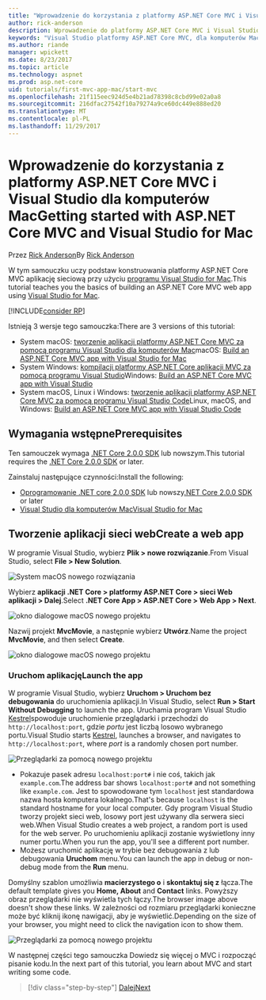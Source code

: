 ```yaml
---
title: "Wprowadzenie do korzystania z platformy ASP.NET Core MVC i Visual Studio dla komputerów Mac"
author: rick-anderson
description: Wprowadzenie do platformy ASP.NET Core MVC i Visual Studio
keywords: "Visual Studio platformy ASP.NET Core MVC, dla komputerów Mac programu Entity Framework"
ms.author: riande
manager: wpickett
ms.date: 8/23/2017
ms.topic: article
ms.technology: aspnet
ms.prod: asp.net-core
uid: tutorials/first-mvc-app-mac/start-mvc
ms.openlocfilehash: 21f115eec924d5e4b21ad78398c8cbd99e02a0a8
ms.sourcegitcommit: 216dfac27542f10a79274a9ce60dc449e888ed20
ms.translationtype: MT
ms.contentlocale: pl-PL
ms.lasthandoff: 11/29/2017
---
```

# <a name="getting-started-with-aspnet-core-mvc-and-visual-studio-for-mac"></a><span data-ttu-id="131a7-104">Wprowadzenie do korzystania z platformy ASP.NET Core MVC i Visual Studio dla komputerów Mac</span><span class="sxs-lookup"><span data-stu-id="131a7-104">Getting started with ASP.NET Core MVC and Visual Studio for Mac</span></span>

<span data-ttu-id="131a7-105">Przez [Rick Anderson](https://twitter.com/RickAndMSFT)</span><span class="sxs-lookup"><span data-stu-id="131a7-105">By [Rick Anderson](https://twitter.com/RickAndMSFT)</span></span>

<span data-ttu-id="131a7-106">W tym samouczku uczy podstaw konstruowania platformy ASP.NET Core MVC aplikację sieciową przy użyciu [programu Visual Studio for Mac](https://www.visualstudio.com/vs/visual-studio-mac/).</span><span class="sxs-lookup"><span data-stu-id="131a7-106">This tutorial teaches you the basics of building an ASP.NET Core MVC web app using [Visual Studio for Mac](https://www.visualstudio.com/vs/visual-studio-mac/).</span></span> 

[!INCLUDE[consider RP](../../includes/razor.md)]

<span data-ttu-id="131a7-107">Istnieją 3 wersje tego samouczka:</span><span class="sxs-lookup"><span data-stu-id="131a7-107">There are 3 versions of this tutorial:</span></span>

* <span data-ttu-id="131a7-108">System macOS: [tworzenie aplikacji platformy ASP.NET Core MVC za pomocą programu Visual Studio dla komputerów Mac](xref:tutorials/first-mvc-app-mac/start-mvc)</span><span class="sxs-lookup"><span data-stu-id="131a7-108">macOS: [Build an ASP.NET Core MVC app with Visual Studio for Mac](xref:tutorials/first-mvc-app-mac/start-mvc)</span></span>
* <span data-ttu-id="131a7-109">System Windows: [kompilacji platformy ASP.NET Core aplikacji MVC za pomocą programu Visual Studio](xref:tutorials/first-mvc-app/start-mvc)</span><span class="sxs-lookup"><span data-stu-id="131a7-109">Windows: [Build an ASP.NET Core MVC app with Visual Studio](xref:tutorials/first-mvc-app/start-mvc)</span></span>
* <span data-ttu-id="131a7-110">System macOS, Linux i Windows: [tworzenie aplikacji platformy ASP.NET Core MVC za pomocą programu Visual Studio Code](xref:tutorials/first-mvc-app-xplat/start-mvc)</span><span class="sxs-lookup"><span data-stu-id="131a7-110">Linux, macOS, and Windows: [Build an ASP.NET Core MVC app with Visual Studio Code](xref:tutorials/first-mvc-app-xplat/start-mvc)</span></span>

## <a name="prerequisites"></a><span data-ttu-id="131a7-111">Wymagania wstępne</span><span class="sxs-lookup"><span data-stu-id="131a7-111">Prerequisites</span></span>

<span data-ttu-id="131a7-112">Ten samouczek wymaga [.NET Core 2.0.0 SDK](https://www.microsoft.com/net/core) lub nowszym.</span><span class="sxs-lookup"><span data-stu-id="131a7-112">This tutorial requires the [.NET Core 2.0.0 SDK](https://www.microsoft.com/net/core) or later.</span></span>

<span data-ttu-id="131a7-113">Zainstaluj następujące czynności:</span><span class="sxs-lookup"><span data-stu-id="131a7-113">Install the following:</span></span>

- <span data-ttu-id="131a7-114">[Oprogramowanie .NET core 2.0.0 SDK](https://www.microsoft.com/net/core) lub nowszy</span><span class="sxs-lookup"><span data-stu-id="131a7-114">[.NET Core 2.0.0 SDK](https://www.microsoft.com/net/core) or later</span></span>
- [<span data-ttu-id="131a7-115">Visual Studio dla komputerów Mac</span><span class="sxs-lookup"><span data-stu-id="131a7-115">Visual Studio for Mac</span></span>](https://www.visualstudio.com/vs/visual-studio-mac/)

## <a name="create-a-web-app"></a><span data-ttu-id="131a7-116">Tworzenie aplikacji sieci web</span><span class="sxs-lookup"><span data-stu-id="131a7-116">Create a web app</span></span>

<span data-ttu-id="131a7-117">W programie Visual Studio, wybierz **Plik > nowe rozwiązanie**.</span><span class="sxs-lookup"><span data-stu-id="131a7-117">From Visual Studio, select **File > New Solution**.</span></span>

![System macOS nowego rozwiązania](../first-web-api-mac/_static/sln.png)

<span data-ttu-id="131a7-119">Wybierz **aplikacji .NET Core > platformy ASP.NET Core > sieci Web aplikacji > Dalej**.</span><span class="sxs-lookup"><span data-stu-id="131a7-119">Select **.NET Core App >  ASP.NET Core > Web App > Next**.</span></span>

![okno dialogowe macOS nowego projektu](start-mvc/1.png)

<span data-ttu-id="131a7-121">Nazwij projekt **MvcMovie**, a następnie wybierz **Utwórz**.</span><span class="sxs-lookup"><span data-stu-id="131a7-121">Name the project **MvcMovie**, and then select **Create**.</span></span>

![okno dialogowe macOS nowego projektu](start-mvc/2.png)

### <a name="launch-the-app"></a><span data-ttu-id="131a7-123">Uruchom aplikację</span><span class="sxs-lookup"><span data-stu-id="131a7-123">Launch the app</span></span>

<span data-ttu-id="131a7-124">W programie Visual Studio, wybierz **Uruchom > Uruchom bez debugowania** do uruchomienia aplikacji.</span><span class="sxs-lookup"><span data-stu-id="131a7-124">In Visual Studio, select **Run > Start Without Debugging** to launch the app.</span></span> <span data-ttu-id="131a7-125">Uruchamia program Visual Studio [Kestrel](xref:fundamentals/servers/index#kestrel)spowoduje uruchomienie przeglądarki i przechodzi do `http://localhost:port`, gdzie *portu* jest liczbą losowo wybranego portu.</span><span class="sxs-lookup"><span data-stu-id="131a7-125">Visual Studio starts [Kestrel](xref:fundamentals/servers/index#kestrel), launches a browser, and navigates to `http://localhost:port`, where *port* is a randomly chosen port number.</span></span>

![Przeglądarki za pomocą nowego projektu](start-mvc/b1.png)

* <span data-ttu-id="131a7-127">Pokazuje pasek adresu `localhost:port#` i nie coś, takich jak `example.com`.</span><span class="sxs-lookup"><span data-stu-id="131a7-127">The address bar shows `localhost:port#` and not something like `example.com`.</span></span> <span data-ttu-id="131a7-128">Jest to spowodowane tym `localhost` jest standardowa nazwa hosta komputera lokalnego.</span><span class="sxs-lookup"><span data-stu-id="131a7-128">That's because `localhost` is the standard hostname for your local computer.</span></span> <span data-ttu-id="131a7-129">Gdy program Visual Studio tworzy projekt sieci web, losowy port jest używany dla serwera sieci web.</span><span class="sxs-lookup"><span data-stu-id="131a7-129">When Visual Studio creates a web project, a random port is used for the web server.</span></span> <span data-ttu-id="131a7-130">Po uruchomieniu aplikacji zostanie wyświetlony inny numer portu.</span><span class="sxs-lookup"><span data-stu-id="131a7-130">When you run the app, you'll see a different port number.</span></span>
* <span data-ttu-id="131a7-131">Możesz uruchomić aplikację w trybie bez debugowania z lub debugowania **Uruchom** menu.</span><span class="sxs-lookup"><span data-stu-id="131a7-131">You can launch the app in debug or non-debug mode from the **Run** menu.</span></span>

<span data-ttu-id="131a7-132">Domyślny szablon umożliwia **macierzystego o** i **skontaktuj się z** łącza.</span><span class="sxs-lookup"><span data-stu-id="131a7-132">The default template gives you **Home, About** and **Contact** links.</span></span> <span data-ttu-id="131a7-133">Powyższy obraz przeglądarki nie wyświetla tych łączy.</span><span class="sxs-lookup"><span data-stu-id="131a7-133">The browser image above doesn't show these links.</span></span> <span data-ttu-id="131a7-134">W zależności od rozmiaru przeglądarki konieczne może być kliknij ikonę nawigacji, aby je wyświetlić.</span><span class="sxs-lookup"><span data-stu-id="131a7-134">Depending on the size of your browser, you might need to click the navigation icon to show them.</span></span>

![Przeglądarki za pomocą nowego projektu](start-mvc/b2.png)

<span data-ttu-id="131a7-136">W następnej części tego samouczka Dowiedz się więcej o MVC i rozpocząć pisanie kodu.</span><span class="sxs-lookup"><span data-stu-id="131a7-136">In the next part of this tutorial, you learn about MVC and start writing some code.</span></span>

>[!div class="step-by-step"]
[<span data-ttu-id="131a7-137">Dalej</span><span class="sxs-lookup"><span data-stu-id="131a7-137">Next</span></span>](adding-controller.md)  

